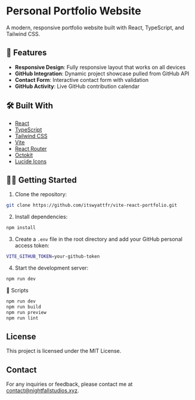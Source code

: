 # Personal Portfolio Website

A modern, responsive portfolio website built with React, TypeScript, and Tailwind CSS.

## 🚀 Features

- **Responsive Design**: Fully responsive layout that works on all devices
- **GitHub Integration**: Dynamic project showcase pulled from GitHub API
- **Contact Form**: Interactive contact form with validation
- **GitHub Activity**: Live GitHub contribution calendar

## 🛠️ Built With

- [React](https://reactjs.org/)
- [TypeScript](https://www.typescriptlang.org/)
- [Tailwind CSS](https://tailwindcss.com/)
- [Vite](https://vitejs.dev/)
- [React Router](https://reactrouter.com/)
- [Octokit](https://github.com/octokit/octokit.js)
- [Lucide Icons](https://lucide.dev/)

## 🏃‍♂️ Getting Started

1. Clone the repository:

```sh
git clone https://github.com/itswyattfr/vite-react-portfolio.git
```

2. Install dependencies:

```sh
npm install
```

3. Create a `.env` file in the root directory and add your GitHub personal access token:

```sh
VITE_GITHUB_TOKEN=your-github-token
```

4. Start the development server:

```sh
npm run dev
```

📝 Scripts

```sh
npm run dev
npm run build
npm run preview
npm run lint
```

## License

This project is licensed under the MIT License.

## Contact

For any inquiries or feedback, please contact me at [contact@nightfallstudios.xyz](mailto:contact@nightfallstudios.xyz).
